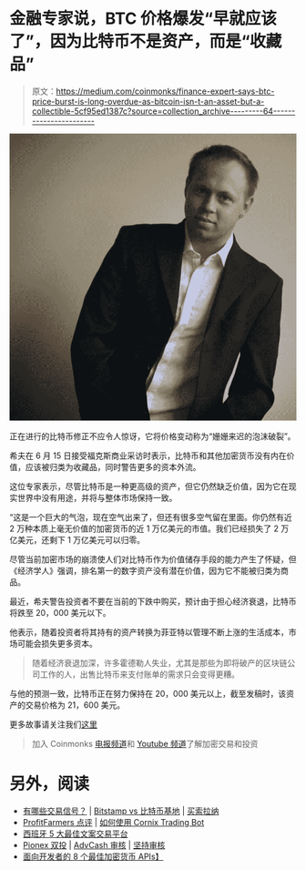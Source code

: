 # 金融专家说，BTC 价格爆发“早就应该了”，因为比特币不是资产，而是“收藏品”

> 原文：<https://medium.com/coinmonks/finance-expert-says-btc-price-burst-is-long-overdue-as-bitcoin-isn-t-an-asset-but-a-collectible-5cf95ed1387c?source=collection_archive---------64----------------------->

![](img/a3c97894193920c1008e49f7bb9c32a2.png)

正在进行的比特币修正不应令人惊讶，它将价格变动称为“姗姗来迟的泡沫破裂”。

希夫在 6 月 15 日接受福克斯商业采访时表示，比特币和其他加密货币没有内在价值，应该被归类为收藏品，同时警告更多的资本外流。

这位专家表示，尽管比特币是一种更高级的资产，但它仍然缺乏价值，因为它在现实世界中没有用途，并将与整体市场保持一致。

“这是一个巨大的气泡，现在空气出来了，但还有很多空气留在里面。你仍然有近 2 万种本质上毫无价值的加密货币的近 1 万亿美元的市值。我们已经损失了 2 万亿美元，还剩下 1 万亿美元可以归零。

尽管当前加密市场的崩溃使人们对比特币作为价值储存手段的能力产生了怀疑，但《经济学人》强调，排名第一的数字资产没有潜在价值，因为它不能被归类为商品。

最近，希夫警告投资者不要在当前的下跌中购买，预计由于担心经济衰退，比特币将跌至 20，000 美元以下。

他表示，随着投资者将其持有的资产转换为菲亚特以管理不断上涨的生活成本，市场可能会损失更多资本。

> 随着经济衰退加深，许多霍德勒人失业，尤其是那些为即将破产的区块链公司工作的人，出售比特币来支付账单的需求只会变得更糟。

与他的预测一致，比特币正在努力保持在 20，000 美元以上，截至发稿时，该资产的交易价格为 21，600 美元。

更多故事请关注我们[这里](http://t.me/etellworld)

> 加入 Coinmonks [电报频道](https://t.me/coincodecap)和 [Youtube 频道](https://www.youtube.com/c/coinmonks/videos)了解加密交易和投资

# 另外，阅读

*   [有哪些交易信号？](https://coincodecap.com/trading-signal) | [Bitstamp vs 比特币基地](https://coincodecap.com/bitstamp-coinbase) | [买索拉纳](https://coincodecap.com/buy-solana)
*   [ProfitFarmers 点评](https://coincodecap.com/profitfarmers-review) | [如何使用 Cornix Trading Bot](https://coincodecap.com/cornix-trading-bot)
*   [西班牙 5 大最佳文案交易平台](https://coincodecap.com/copy-trading-spain)
*   [Pionex 双投](https://coincodecap.com/pionex-dual-investment) | [AdvCash 审核](https://coincodecap.com/advcash-review) | [坚持审核](https://coincodecap.com/uphold-review)
*   [面向开发者的 8 个最佳加密货币 APIs】](https://coincodecap.com/best-cryptocurrency-apis)